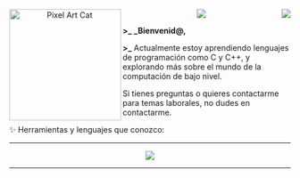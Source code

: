 <center>

<img align="left" src="https://media.giphy.com/media/2wSVxSajc3hzz1avHz/giphy.gif" alt="Pixel Art Cat" width="200"> 
<img align="right" src="https://komarev.com/ghpvc/?username=Axel84727&style=flat&color=313131&label=views&abbreviated=true">
<img src="https://readme-typing-svg.demolab.com?font=VT323&duration=2000&pause=1000&color=9C9F8F&width=435&separator=%3C&lines=Hola%2C+soy+Axel84727%3Cactualmente%3A+Aprendiendo+lenguajes+de+programación%3Ctruco+interesante%3A+int+eax+%3D+((int(*)());%3Cotro+truco+interesante%3A+%3A()%7B+%3A%7C%3A%26+%7D;%3A">

</center>

**\>\_** **_Bienvenid@,**

**\>\_** Actualmente estoy aprendiendo lenguajes de programación como C y C++, y explorando más sobre el mundo de la computación de bajo nivel.

Si tienes preguntas o quieres contactarme para temas laborales, no dudes en contactarme.

✨ Herramientas y lenguajes que conozco:

<center>

---

<img align="center" src="https://skillicons.dev/icons?i=git,java,c,cpp,python,bash&perline=10">

---

</center>
